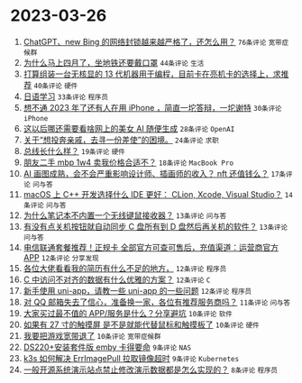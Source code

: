 # 2023-03-26

1. [ChatGPT、new Bing 的网络封锁越来越严格了，还怎么用？](https://www.v2ex.com/t/927207) `76条评论` `宽带症候群`
1. [为什么马上四月了，坐地铁还要戴口罩](https://www.v2ex.com/t/927226) `44条评论` `生活`
1. [打算组装一台无核显的 13 代机器用于编程，目前卡在亮机卡的选择上，求推荐](https://www.v2ex.com/t/927251) `40条评论` `硬件`
1. [日语学习](https://www.v2ex.com/t/927221) `33条评论` `程序员`
1. [想不通 2023 年了还有人在用 iPhone ，简直一坨答辩，一坨谢特](https://www.v2ex.com/t/927240) `30条评论` `iPhone`
1. [这以后哪还需要看啥网上的美女 AI 随便生成](https://www.v2ex.com/t/927232) `28条评论` `OpenAI`
1. [关于“想投奔亲戚，去寻一份差使”的困境。](https://www.v2ex.com/t/927252) `24条评论` `求职`
1. [总线长什么样？](https://www.v2ex.com/t/927253) `19条评论` `硬件`
1. [朋友二手 mbp 1w4 卖我价格合适不？](https://www.v2ex.com/t/927233) `18条评论` `MacBook Pro`
1. [AI 画图成熟，会不会严重影响设计师、插画师的收入？ nft 还值钱么？](https://www.v2ex.com/t/927269) `17条评论` `问与答`
1. [macOS 上 C++ 开发选择什么 IDE 更好： CLion, Xcode, Visual Studio？](https://www.v2ex.com/t/927241) `14条评论` `问与答`
1. [为什么笔记本不内置一个无线键鼠接收器？](https://www.v2ex.com/t/927262) `13条评论` `问与答`
1. [有没有点关机按钮就自动同步 C 盘所有到 D 盘然后再关机的软件？](https://www.v2ex.com/t/927212) `13条评论` `问与答`
1. [电信联通套餐推荐！正规卡 全部官方可查可售后，充值渠道：运营商官方 APP](https://www.v2ex.com/t/927290) `12条评论` `分享发现`
1. [各位大佬看看我的简历有什么不足的地方，](https://www.v2ex.com/t/927280) `12条评论` `程序员`
1. [C 中访问不对齐的数据有什么优雅的方案？](https://www.v2ex.com/t/927247) `12条评论` `C`
1. [新手使用 uni-app，请教一些 uni-app 的一些问题](https://www.v2ex.com/t/927209) `12条评论` `程序员`
1. [对 QQ 邮箱失去了信心，准备换一家，各位有推荐服务商吗？](https://www.v2ex.com/t/927213) `11条评论` `问与答`
1. [大家买过最不值的 APP/服务是什么？分享避坑](https://www.v2ex.com/t/927250) `10条评论` `软件`
1. [如果有 27 寸的触摸屏 是不是就能代替鼠标和触摸板了](https://www.v2ex.com/t/927246) `10条评论` `硬件`
1. [我要把游戏宽带退了](https://www.v2ex.com/t/927210) `10条评论` `宽带症候群`
1. [DS220+安装套件版 emby 卡得要命](https://www.v2ex.com/t/927231) `9条评论` `NAS`
1. [k3s 如何解决 ErrImagePull 拉取镜像超时](https://www.v2ex.com/t/927224) `9条评论` `Kubernetes`
1. [一般开源系统演示站点禁止修改演示数据都是怎么实现的？](https://www.v2ex.com/t/927276) `8条评论` `程序员`
